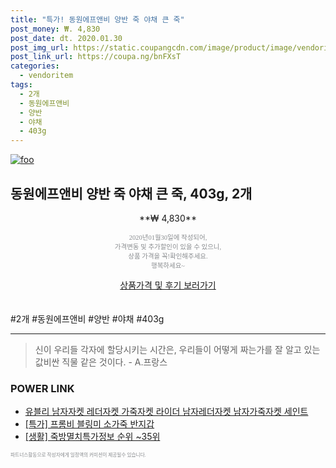 ```yaml
--- 
title: "특가! 동원에프앤비 양반 죽 야채 큰 죽" 
post_money: ₩. 4,830 
post_date: dt. 2020.01.30 
post_img_url: https://static.coupangcdn.com/image/product/image/vendoritem/2019/09/17/3005673929/c595cf34-4b79-4ddd-8393-53f9ff93c7cb.jpg 
post_link_url: https://coupa.ng/bnFXsT 
categories: 
  - vendoritem 
tags: 
  - 2개 
  - 동원에프앤비 
  - 양반 
  - 야채 
  - 403g 
--- 
```

[![foo](https://static.coupangcdn.com/image/product/image/vendoritem/2019/09/17/3005673929/c595cf34-4b79-4ddd-8393-53f9ff93c7cb.jpg)](https://coupa.ng/bnFXsT) 

## 동원에프앤비 양반 죽 야채 큰 죽, 403g, 2개 
<p style="text-align: center;">**₩ 4,830**</p> 
<p style="text-align: center;"><span style="color: #898c8f; font-family: Georgia,Times,serif; font-size: 0.75em;">2020년01월30일에 작성되어, <br>가격변동 및 추가할인이 있을 수 있으니,<br> 상품 가격을 꼭!확인해주세요.<br>행복하세요~</span> 
</p>	 
<div markdown="0" style="text-align: center;"><a href="https://coupa.ng/bnFXsT" class="btn btn--success">상품가격 및 후기 보러가기</a></div> 
<br><br> 
  #2개 #동원에프앤비 #양반 #야채 #403g 
<hr> 

> 신이 우리들 각자에 할당시키는 시간은, 우리들이 어떻게 짜는가를 잘 알고 있는 값비싼 직물 같은 것이다. - A.프랑스 


### POWER LINK

* <a href="https://blog.naver.com/an0733/221785001686" target="_blank">유블리 남자자켓 레더자켓 가죽자켓 라이더 남자레더자켓 남자가죽자켓 세인트</a>
* <a href="https://blog.naver.com/an0733/221785839156" target="_blank">[특가] 프롬비 블링미 소가죽 반지갑</a>
* <a href="https://blog.naver.com/sakai111/221775865015" target="_blank"> [생활] 죽방멸치특가정보 순위 ~35위</a>

<span style="color: #898c8f; font-family: Georgia,Times,serif; font-size: 0.55em;">파트너스활동으로 작성자에게 일정액의 커미션이 제공될수 있습니다.</span> 
